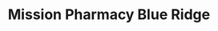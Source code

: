 ---
title: "Mission Pharmacy Blue Ridge"
url: /spruce-pine/mission-pharmacy-blue-ridge/
shop: chemist
---